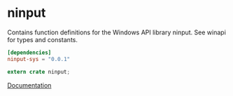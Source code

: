 # ninput #
Contains function definitions for the Windows API library ninput. See winapi for types and constants.

```toml
[dependencies]
ninput-sys = "0.0.1"
```

```rust
extern crate ninput;
```

[Documentation](https://retep998.github.io/doc/ninput/)
